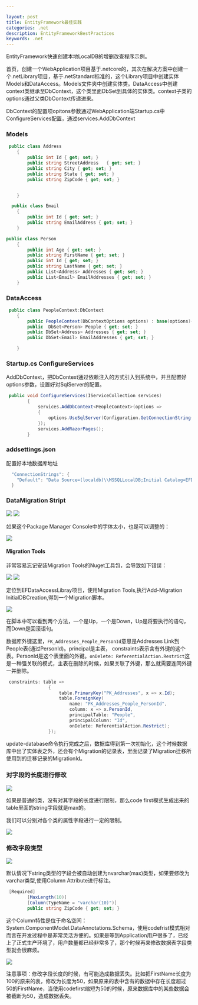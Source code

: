 ```yaml
---

layout: post
title: EntityFramework最佳实践
categories: .net
description: EntityFrameworkBestPractices
keywords: .net
---
```

EntityFramework快速创建本地LocalDB的增删改查程序示例。

首页，创建一个WebApplication项目基于.netcore的，其次在解决方案中创建一个.netLibrary项目，基于.netStandard标准的，这个Library项目中创建实体Models和DataAccess。Models文件夹中创建实体类。DataAccess中创建context类继承至DbContext，这个类里面DbSet<T>到具体的实体类。context子类的options通过父类DbContext传递进来。

DbContext的配置项opitons参数通过WebApplication端Startup.cs中ConfigureServices配置，通过services.AddDbContext<T>

### Models

```c#
 public class Address
    {
        public int Id { get; set; }
        public string StreetAddress   { get; set; }
        public string City { get; set; }
        public string State { get; set; }
        public string ZipCode { get; set; }


    }
```

```c#
  public class Email
    {
        public int Id { get; set; }
        public string EmailAddress { get; set; }
    }
```

```c#
public class Person 
    {
        public int Age { get; set; }
        public string FirstName { get; set; }
        public int Id { get; set; }
        public string LastName { get; set; }
        public List<Address> Addresses { get; set; }
        public List<Email> EmailAddresses { get; set; }
    }
```

### DataAccess

```c#
 public class PeopleContext:DbContext
    {
        public PeopleContext(DbContextOptions options) : base(options){}
        public  DbSet<Person> People { get; set; }
        public DbSet<Address> Addresses { get; set; }
        public DbSet<Email> EmailAddresses { get; set; }

    }
```



### Startup.cs ConfigureServices

AddDbContext，把DbContext通过依赖注入的方式引入到系统中，并且配置好options参数，设置好对SqlServer的配置。

```c#
 public void ConfigureServices(IServiceCollection services)
        {
            services.AddDbContext<PeopleContext>(options =>
            {
                options.UseSqlServer(Configuration.GetConnectionString("Default"));
            });
            services.AddRazorPages();
        }
```

### addsettings.json

配置好本地数据库地址

```c#
  "ConnectionStrings": {
    "Default": "Data Source=(localdb)\\MSSQLLocalDB;Initial Catalog=EFDemoWeb;Integrated Security=True;"
  } 
```



### DataMigration Stript

<img src="https://cs-cn.top/images/posts/sql_exploer5750.png"/>

<img src="https://cs-cn.top/images/posts/EntityFrameworkScript0028.png"/>

如果这个Package Manager Console中的字体太小，也是可以调整的：

<img src="https://cs-cn.top/images/posts/Package_Manager_Console104.png"/>



#### Migration Tools

非常容易忘记安装Migration Tools的Nuget工具包，会导致如下错误：

<img src="https://cs-cn.top/images/posts/Migration308.png"/>

<img src="https://cs-cn.top/images/posts/migration_tools506.png"/>

定位到EFDataAccessLibray项目，使用Migration Tools,执行Add-Migration InitialDBCreation,得到一个Migration脚本。

<img src="https://cs-cn.top/images/posts/Migration_Files244.png"/>

在脚本中可以看到两个方法，一个是Up，一个是Down，Up是将要执行的语句，而Down是回滚语句。

数据库外键这里，`FK_Addresses_People_PersonId`意思是Addresses Link到People表(通过PersonId)。principal是主表， constraints表示含有外键的这个表。PersonId是这个表里面的外键。`onDelete: ReferentialAction.Restrict`这是一种强关联的模式，主表在删除的时候，如果关联了外键，那么就需要连同外键一并删除。

```c#
 constraints: table =>
                {
                    table.PrimaryKey("PK_Addresses", x => x.Id);
                    table.ForeignKey(
                        name: "FK_Addresses_People_PersonId",
                        column: x => x.PersonId,
                        principalTable: "People",
                        principalColumn: "Id",
                        onDelete: ReferentialAction.Restrict);
                });
```

update-database命令执行完成之后，数据库得到第一次初始化，这个时候数据库中出了实体表之外，还会有个Migration的记录表，里面记录了Migration迁移所使用到的迁移记录的MigrationId。



### 对字段的长度进行修改

<img src="https://cs-cn.top/images/posts/2827887.png"/>

如果是普通的类，没有对其字段的长度进行限制，那么code first模式生成出来的table里面的string字段就是max的。

我们可以分别对各个类的属性字段进行一定的限制。

<img src="https://cs-cn.top/images/posts/vis88.png"/>



### 修改字段类型

<img src="https://cs-cn.top/images/posts/zip_code23537.png"/>

默认情况下string类型的字段会被自动创建为nvarchar(max)类型，如果要修改为varchar类型,使用Column Attribute进行标注。

```c#
 [Required]
        [MaxLength(10)]
        [Column(TypeName = "varchar(10)")]
        public string ZipCode { get; set; }
```

这个Column特性是位于命名空间： System.ComponentModel.DataAnnotations.Schema，使用codefrist模式相对而言在开发过程中是非常灵活方便的。如果是等到Application用户很多了，已经上了正式生产环境了，用户数量都已经非常多了，那个时候再来修改数据表字段类型就会很麻烦。

<img src="https://cs-cn.top/images/posts/dataanotation_scheme3756.png"/>

注意事项：修改字段长度的时候，有可能造成数据丢失。比如把FirstName长度为100的原来的表，修改为长度为50，如果原来的表中含有的数据中存在长度超过50的FirstName，当使用codefirst缩短为50的时候，原来数据库中的某些数据会被截断为50，造成数据丢失。

